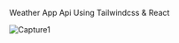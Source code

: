 Weather App Api Using Tailwindcss & React

![Capture1](https://user-images.githubusercontent.com/99812352/160851356-6e2193a6-1dcc-47ea-a1f0-4c905dd254fd.PNG)

